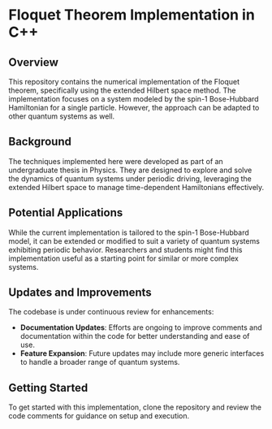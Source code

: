 # Floquet Theorem Implementation in C++

## Overview
This repository contains the numerical implementation of the Floquet theorem, specifically using the extended Hilbert space method. The implementation focuses on a system modeled by the spin-1 Bose-Hubbard Hamiltonian for a single particle. However, the approach can be adapted to other quantum systems as well.

## Background
The techniques implemented here were developed as part of an undergraduate thesis in Physics. They are designed to explore and solve the dynamics of quantum systems under periodic driving, leveraging the extended Hilbert space to manage time-dependent Hamiltonians effectively.

## Potential Applications
While the current implementation is tailored to the spin-1 Bose-Hubbard model, it can be extended or modified to suit a variety of quantum systems exhibiting periodic behavior. Researchers and students might find this implementation useful as a starting point for similar or more complex systems.

## Updates and Improvements
The codebase is under continuous review for enhancements:
- **Documentation Updates**: Efforts are ongoing to improve comments and documentation within the code for better understanding and ease of use.
- **Feature Expansion**: Future updates may include more generic interfaces to handle a broader range of quantum systems.

## Getting Started
To get started with this implementation, clone the repository and review the code comments for guidance on setup and execution.
